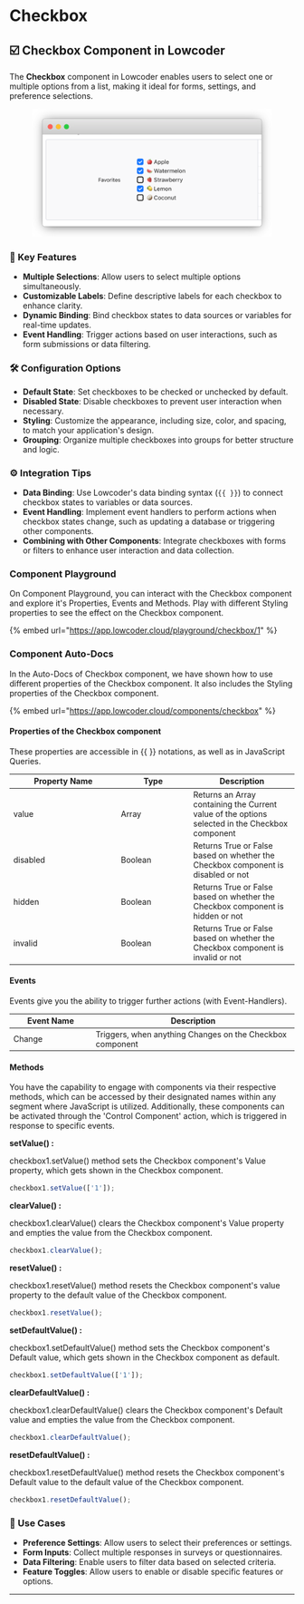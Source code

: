 # Checkbox

## ☑️ Checkbox Component in Lowcoder

The **Checkbox** component in Lowcoder enables users to select one or multiple options from a list, making it ideal for forms, settings, and preference selections.

<figure><img src="../../../../.gitbook/assets/frame_generic_light (29).png" alt=""><figcaption></figcaption></figure>

### 🔧 Key Features

* **Multiple Selections**: Allow users to select multiple options simultaneously.
* **Customizable Labels**: Define descriptive labels for each checkbox to enhance clarity.
* **Dynamic Binding**: Bind checkbox states to data sources or variables for real-time updates.
* **Event Handling**: Trigger actions based on user interactions, such as form submissions or data filtering.

### 🛠 Configuration Options

* **Default State**: Set checkboxes to be checked or unchecked by default.
* **Disabled State**: Disable checkboxes to prevent user interaction when necessary.
* **Styling**: Customize the appearance, including size, color, and spacing, to match your application's design.
* **Grouping**: Organize multiple checkboxes into groups for better structure and logic.

### ⚙️ Integration Tips

* **Data Binding**: Use Lowcoder's data binding syntax (`{{ }}`) to connect checkbox states to variables or data sources.
* **Event Handling**: Implement event handlers to perform actions when checkbox states change, such as updating a database or triggering other components.
* **Combining with Other Components**: Integrate checkboxes with forms or filters to enhance user interaction and data collection.

### Component Playground

On Component Playground, you can interact with the Checkbox component and explore it's Properties, Events and Methods. Play with different Styling properties to see the effect on the Checkbox component.

{% embed url="https://app.lowcoder.cloud/playground/checkbox/1" %}

### Component Auto-Docs

In the Auto-Docs of Checkbox component, we have shown how to use different properties of the Checkbox component. It also includes the Styling properties of the Checkbox component.

{% embed url="https://app.lowcoder.cloud/components/checkbox" %}

#### Properties of the Checkbox component <a href="#properties-of-the-table" id="properties-of-the-table"></a>

These properties are accessible in \{{ \}} notations, as well as in JavaScript Queries.

<table><thead><tr><th width="175.97265625">Property Name</th><th width="114.05859375">Type</th><th>Description</th></tr></thead><tbody><tr><td>value</td><td>Array</td><td>Returns an Array containing the Current value of the options selected in the Checkbox component</td></tr><tr><td>disabled</td><td>Boolean</td><td>Returns True or False based on whether the Checkbox component is disabled or not</td></tr><tr><td>hidden</td><td>Boolean</td><td>Returns True or False based on whether the Checkbox component is hidden or not</td></tr><tr><td>invalid</td><td>Boolean</td><td>Returns True or False based on whether the Checkbox component is invalid or not</td></tr></tbody></table>

#### Events <a href="#events" id="events"></a>

Events give you the ability to trigger further actions (with Event-Handlers).

<table><thead><tr><th width="166.04296875">Event Name</th><th width="458.8515625">Description</th></tr></thead><tbody><tr><td>Change</td><td>Triggers, when anything Changes on the Checkbox component</td></tr></tbody></table>

#### Methods <a href="#methods" id="methods"></a>

You have the capability to engage with components via their respective methods, which can be accessed by their designated names within any segment where JavaScript is utilized. Additionally, these components can be activated through the 'Control Component' action, which is triggered in response to specific events.

**setValue() :**&#x20;

checkbox1.setValue() method sets the Checkbox component's Value property, which gets shown in the Checkbox component.

```javascript
checkbox1.setValue(['1']);
```

**clearValue() :**&#x20;

checkbox1.clearValue() clears the Checkbox component's Value property and empties the value from the Checkbox component.

```javascript
checkbox1.clearValue();
```

**resetValue() :**&#x20;

checkbox1.resetValue()  method resets the Checkbox component's value property to the default value of the Checkbox component.

```javascript
checkbox1.resetValue();
```

**setDefaultValue() :**&#x20;

checkbox1.setDefaultValue() method sets the Checkbox component's Default value, which gets shown in the Checkbox component as default.

```javascript
checkbox1.setDefaultValue(['1']);
```

**clearDefaultValue() :**&#x20;

checkbox1.clearDefaultValue() clears the Checkbox component's Default value and empties the value from the Checkbox component.

```javascript
checkbox1.clearDefaultValue();
```

**resetDefaultValue() :**&#x20;

checkbox1.resetDefaultValue()  method resets the Checkbox component's Default value to the default value of the Checkbox component.

```javascript
checkbox1.resetDefaultValue();
```

### 📌 Use Cases

* **Preference Settings**: Allow users to select their preferences or settings.
* **Form Inputs**: Collect multiple responses in surveys or questionnaires.
* **Data Filtering**: Enable users to filter data based on selected criteria.
* **Feature Toggles**: Allow users to enable or disable specific features or options.

***
